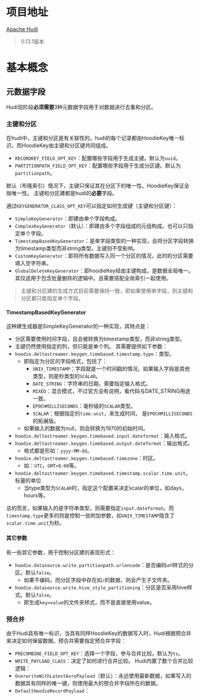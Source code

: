 # 项目地址
[Apache Hudi](https://hudi.apache.org/cn/)
> 0.13.1版本

# 基本概念
## 元数据字段
Hudi现阶段**必须需要**3种元数据字段用于对数据进行去重和分区。
### 主键和分区
在hudi中，主键和分区是有关联性的。hudi的每个记录都由HoodieKey唯一标识，而HoodieKey由主键和分区键共同组成。
- `RECORDKEY_FIELD_OPT_KEY`：配置哪些字段用于生成主键。默认为`uuid`。
- `PARTITIONPATH_FIELD_OPT_KEY`：配置哪些字段用于生成分区键。默认为`partitionpath`。

默认（布隆索引）情况下，主键只保证其在分区下的唯一性。HoodieKey保证全局唯一性。
主键和分区建都是hudi的**必要**字段。

通过`KEYGENERATOR_CLASS_OPT_KEY`可以指定如何生成键（主键和分区键）：
- `SimpleKeyGenerator`：即建由单个字段构成。
- `ComplexKeyGenerator`（默认）：即建由多个字段组成的元组构成。也可以只指定单个字段。
- `TimestampBasedKeyGenerator`：是单字段类型的一种实现，会将分区字段转换为timestamp类型而非string类型。主键则不受影响。
- `CustomKeyGenerator`：即将所有数据写入同一个分区的情况，此时的分区需要填入空字符串。
- `GlobalDeleteKeyGenerator`：即hoodieKey经由主键构成，是数据全局唯一。其仅适用于包含批量删除的逻辑中。且需要搭配全局索引一起使用。

> 主键和分区建的生成方式目前需要保持一致，即如果使用单字段，则主键和分区都只能指定单个字段。

#### TimestampBasedKeyGenerator
这种建生成器是SimpleKeyGenerator的一种实现，其特点是：
- 分区需要使用时间字段，且会被转换为timestamp类型，而非string类型。
- 主键仍然使用指定的列，但只能是单个列。
其需要提供如下参数：
- `hoodie.deltastreamer.keygen.timebased.timestamp.type`：类型。
	- 即指定为分区的字段格式，包括了：
		- `UNIX_TIMESTAMP`：字段就是一个时间戳的情况。如果输入字段是其他类型，则是秒类型的`SCALAR`。
		- `DATE_STRING`：字符串的日期，需要指定输入格式。
		- `MIXED`：混合模式，不过官方没有说明，看代码与DATE_STRING用途一致。
		- `EPOCHMILLISECONDS`：毫秒级的`SCALAR`类型。
		- `SCALAR`：根据指定的`time.unit`，来生成时间， 是`EPOCHMILLISECONDS`的拓展版。
	- 如果输入的数据为null，则会转换为1970的初始时间。
- `hoodie.deltastreamer.keygen.timebased.input.dateformat`：输入格式。
- `hoodie.deltastreamer.keygen.timebased.output.dateformat`：输出格式。
	- 格式都是形如：`yyyy-MM-dd`。
- `hoodie.deltastreamer.keygen.timebased.timezone`：时区。
	- 如：`UTC`，`GMT+8:00`等。
- `hoodie.deltastreamer.keygen.timebased.timestamp.scalar.time.unit`。标量的单位
	- 当type类型为`SCALAR`时，指定这个配置来决定scalar的单位，如days，hours等。

总的而言，如果输入的是字符串类型，则需要指定`input.dateformat`。而`timestamp.type`更多的则是控制一些附加参数，如`UNIX_TIMESTAMP`隐含了`scalar.time.unit`为秒。

#### 其它参数
有一些其它参数，用于控制分区建的表现形式：
- `hoodie.datasource.write.partitionpath.urlencode`：是否编码url样式的分区。默认`false`。
	- 如果不编码，而分区字段中存在如`/`的数据，则会产生子文件夹。
- `hoodie.datasource.write.hive_style_partitioning`：分区是否采用hive样式。默认`false`。
	- 即生成`key=value`的文件夹样式，而不是直接使用value。

### 预合并
由于Hudi具有唯一标识，当具有同样HoodieKey的数据写入时，Hudi根据预合并来决定如何保留数据。预合并需要指定预合并字段：
- `PRECOMBINE_FIELD_OPT_KEY`：选择一个字段，参与合并比较。默认为`ts`。
- `WRITE_PAYLOAD_CLASS`：决定了如何进行合并比较。
Hudi内置了数个合并比较逻辑：
- `OverwriteWithLatestAvroPayload`（默认）：永远使用最新数据，如果写入的数据具有同样的唯一键，则使用最大的预合并字段所在的数据。
- `DefaultHoodieRecordPayload`：